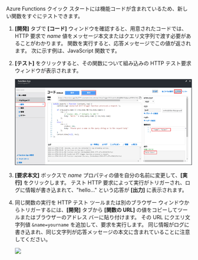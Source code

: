 
Azure Functions クイック スタートには機能コードが含まれているため、新しい関数をすぐにテストできます。

1. **[開発]** タブで **[コード]** ウィンドウを確認すると、用意されたコードでは、HTTP 要求で *name* 値をメッセージ本文またはクエリ文字列で渡す必要があることがわかります。 関数を実行すると、応答メッセージでこの値が返されます。 次に示す例は、JavaScript 関数です。
   
2. **[テスト]** をクリックすると、その関数について組み込みの HTTP テスト要求ウィンドウが表示されます。
 
    ![](./media/functions-quickstart-test/function-app-develop-tab-testing.png)

3. **[要求本文]** ボックスで *name* プロパティの値を自分の名前に変更して、**[実行]** をクリックします。 テスト HTTP 要求によって実行がトリガーされ、ログに情報が書き込まれて、"hello..." という応答が **[出力]** に表示されます。 

4. 同じ関数の実行を HTTP テスト ツールまたは別のブラウザー ウィンドウからトリガーするには、**[開発]** タブから **[関数の URL]** の値をコピーしてツールまたはブラウザーのアドレス バーに貼り付けます。 その URL にクエリ文字列値 `&name=yourname` を追加して、要求を実行します。 同じ情報がログに書き込まれ、同じ文字列が応答メッセージの本文に含まれていることに注意してください。

    ![](./media/functions-quickstart-test/function-app-browser-testing.png)
